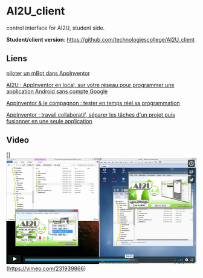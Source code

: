 # AI2U_client
control interface for AI2U, student side.

**Student/client version**: https://github.com/technologiescollege/AI2U_client

Liens
-----
[piloter un mBot dans AppInventor](http://www.pedagogie.ac-nantes.fr/technologies-et-sciences-des-ingenieurs/documentation/didacticiels-tutoriels/piloter-un-mbot-grace-a-appinventor-1018977.kjsp?RH=1333492036996) 

[AI2U : AppInventor en local, sur votre réseau pour programmer une application Android sans compte Google](http://www.pedagogie.ac-nantes.fr/technologies-et-sciences-des-ingenieurs/documentation/didacticiels-tutoriels/appinventor-en-local-sur-votre-reseau-1025746.kjsp?RH=1333492036996)

[AppInventor & le compagnon : tester en temps réel sa programmation](http://www.pedagogie.ac-nantes.fr/technologies-et-sciences-des-ingenieurs/documentation/didacticiels-tutoriels/appinventor-le-compagnon-1057166.kjsp?RH=1333492036996)

[AppInventor : travail collaboratif, séparer les tâches d'un projet puis fusionner en une seule application](http://www.pedagogie.ac-nantes.fr/technologies-et-sciences-des-ingenieurs/documentation/didacticiels-tutoriels/appinventor-travail-collaboratif-1057433.kjsp?RH=1333492036996)

Video
-----

[]![Video](https://github.com/technologiescollege/AI2U_client/blob/master/AI2U/ai2u.jpg)(https://vimeo.com/231939866)
